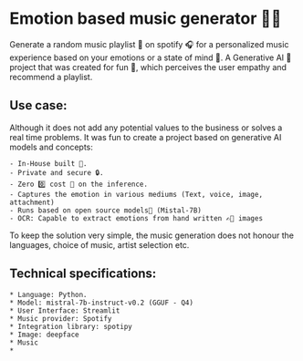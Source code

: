 # Emotion based music generator 🎹🥁
Generate a random music playlist 🎵 on spotify 🎧 for a personalized music experience based on your emotions or a state of mind 🧠. A Generative AI 🤖 project that was created for fun 🤩, which perceives the user empathy and recommend a playlist.

## Use case: 
Although it does not add any potential values to the business or solves a real time problems. It was fun to create a project based on generative AI models and concepts:

    - In-House built 💼.
    - Private and secure 🔒.
    - Zero 0️⃣ cost 💸 on the inference. 
    - Captures the emotion in various mediums (Text, voice, image, attachment)
    - Runs based on open source models🤖 (Mistal-7B)
    - OCR: Capable to extract emotions from hand written ✍🏼 images

To keep the solution very simple, the music generation does not honour the languages, choice of music, artist selection etc.

## Technical specifications:
    * Language: Python. 
    * Model: mistral-7b-instruct-v0.2 (GGUF - Q4)
    * User Interface: Streamlit
    * Music provider: Spotify
    * Integration library: spotipy
    * Image: deepface
    * Music 
    * 
    

